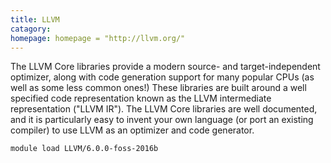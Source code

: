 ```yaml
---
title: LLVM
catagory:  
homepage: homepage = "http://llvm.org/"
---
```

The LLVM Core libraries provide a modern source- and target-independent optimizer, along with code generation support for many popular CPUs (as well as some less common ones!) These libraries are built around a well specified code representation known as the LLVM intermediate representation ("LLVM IR"). The LLVM Core libraries are well documented, and it is particularly easy to invent your own language (or port an existing compiler) to use LLVM as an optimizer and code generator.
```
module load LLVM/6.0.0-foss-2016b
```
